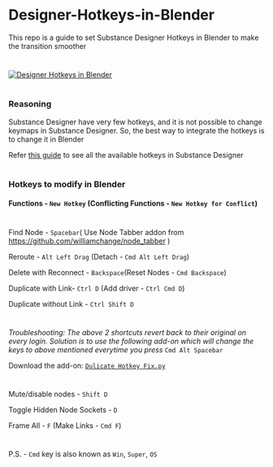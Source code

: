 
# Designer-Hotkeys-in-Blender
This repo is a guide to set Substance Designer Hotkeys in Blender to make the transition smoother

#
[![Designer Hotkeys in Blender](https://user-images.githubusercontent.com/108699606/254320734-d02255c3-4adc-4a33-bd06-b3f7f1fbf19c.png)](https://youtu.be/XWFic28tEhE)

#

### Reasoning
Substance Designer have very few hotkeys, and it is not possible to change keymaps in Substance Designer. So, the best way to integrate the hotkeys is to change it in Blender

Refer [this guide](https://helpx.adobe.com/substance-3d-designer/getting-started/shortcuts.html) to see all the available hotkeys in Substance Designer 

#

### Hotkeys to modify in Blender

#### Functions - `New Hotkey` (Conflicting Functions - `New Hotkey for Conflict`)

#

Find Node - `Spacebar`( Use Node Tabber addon from https://github.com/williamchange/node_tabber ) 

Reroute - `Alt Left Drag` (Detach - `Cmd Alt Left Drag`)

Delete with Reconnect - `Backspace`(Reset Nodes - `Cmd Backspace`)


Duplicate with Link- `Ctrl D` (Add driver - `Ctrl Cmd D`)

Duplicate without Link - `Ctrl Shift D`

#
_Troubleshooting: The above 2 shortcuts revert back to their original on every login. Solution is to use the following add-on which will change the keys to above mentioned everytime you press_ `Cmd Alt Spacebar` 

Download the add-on: [`Dulicate Hotkey Fix.py`](https://github.com/abhiraaid/Designer-Hotkeys-in-Blender/releases/tag/duplicate-hotkey-fix-py)
#

Mute/disable nodes - `Shift D`

Toggle Hidden Node Sockets - `D`

Frame All - `F` (Make Links - `Cmd F`)

#

P.S. - `Cmd` key is also known as `Win`, `Super`, `OS`

#
